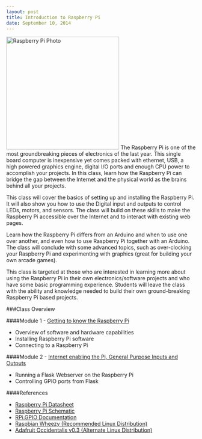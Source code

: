 ```yaml
---
layout: post
title: Introduction to Raspberry Pi
date: September 10, 2014
---
```

<img src="http://upload.wikimedia.org/wikipedia/commons/3/3d/RaspberryPi.jpg" alt="Raspberry Pi Photo" width="300px" style="border: 1px solid black, align: right"/>
The Raspberry Pi is one of the most groundbreaking pieces of electronics of the last year. This single board computer is inexpensive yet comes packed with ethernet, USB, a high powered graphics engine, digital I/O ports and enough CPU power to accomplish your projects. In this class, learn how the Raspberry Pi can bridge the gap between the Internet and the physical world as the brains behind all your projects.

This class will cover the basics of setting up and installing the Raspberry Pi. It will also show you how to use the Digital input and outputs to control LEDs, motors, and sensors. The class will build on these skills to make the Raspberry Pi accessible over the Internet and to interact with existing web pages.

Learn how the Raspberry Pi differs from an Arduino and when to use one over another, and even how to use Raspberry Pi together with an Arduino. The class will conclude with some advanced topics, such as over-clocking your Raspberry Pi and experimenting with graphics (great for building your own arcade games).

This class is targeted at those who are interested in learning more about using the Raspberry Pi in their own electronics/software projects and who have some basic programming experience. Students will leave the class with the ability and knowledge needed to build their own ground-breaking Raspberry Pi based projects.

###Class Overview

####Module 1 - [Getting to know the Raspberry Pi](session1.html)
* Overview of software and hardware capabilities
* Installing Raspberry Pi software
* Connecting to a Raspberry Pi

####Module 2 - [Internet enabling the Pi, General Purpose Inputs and Outputs](session2.html)
* Running a Flask Webserver on the Raspberry Pi
* Controlling GPIO ports from Flask

####References 
* [Raspberry Pi Datasheet](https://dl.dropboxusercontent.com/u/1733921/Raspberry%20Pi/BCM2835-ARM-Peripherals.pdf)
* [Raspberry Pi Schematic](https://dl.dropboxusercontent.com/u/1733921/Raspberry%20Pi/Raspberry-Pi-Schematics-R1.0.pdf)
* [RPi.GPIO Documentation](http://sourceforge.net/projects/raspberry-gpio-python/)
* [Raspbian Wheezy (Recommended Linux Distribution)](http://www.raspbian.org/)
* [Adafruit Occidentalis v0.3 (Alternate Linux Distribution)](http://learn.adafruit.com/adafruit-raspberry-pi-educational-linux-distro/occidentalis-v0-dot-3)  

